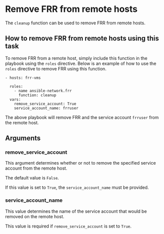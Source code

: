 # Remove FRR from remote hosts

The `cleanup` function can be used to remove FRR from remote hosts.

## How to remove FRR from remote hosts using this task

To remove FRR from a remote host, simply include this function in the playbook
using the `roles` directive. 
Below is an example of how to use the `roles` directive to remove FRR using this function.

```
- hosts: frr-vms

  roles:
    - name ansible-network.frr
      function: cleanup 
  vars:
    remove_service_account: True
    service_account_name: frruser
```

The above playbook will remove FRR and the service account `frruser` from the remote host.

## Arguments

### remove_service_account

This argument determines whether or not to remove the specified service account from the remote host.

The default value is `False`.

If this value is set to `True`, the `service_account_name` must be provided.

### service_account_name

This value determines the name of the service account that would be removed on the
remote host.

This value is required if `remove_service_account` is set to `True`.

